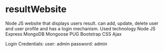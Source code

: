 # resultWebsite
Node JS website that displays users result. can add, update, delete user and user profile and has a login mechanism. 
Used technology
  Node JS 
  Express
  MongoDB
  Mongoose
  PUG
  Bootstrap
  CSS
  Ajax
  
  Login Credentials:
  user: admin
  password: admin
